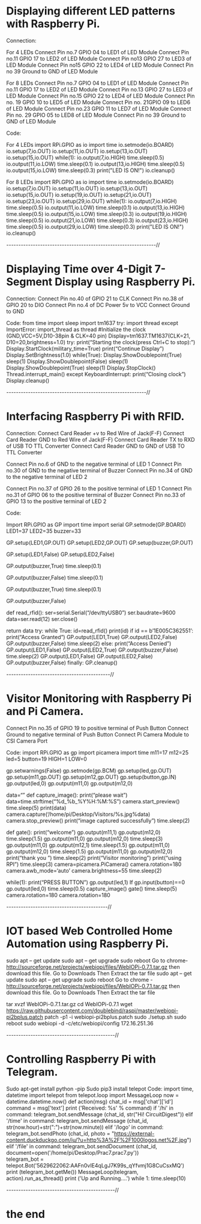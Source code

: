 # Displaying different LED patterns with Raspberry Pi.



Connection:

For 4 LEDs
Connect Pin no.7 GPIO 04 to LED1 of LED Module
Connect Pin no.11 GPIO 17 to LED2 of LED Module
Connect Pin no13 GPIO 27 to LED3 of LED Module
Connect Pin no15 GPIO 22 to LED4 of LED Module
Connect Pin no 39 Ground to GND of LED Module

For 8 LEDs
Connect Pin no.7 GPIO 04 to LED1 of LED Module
Connect Pin no.11 GPIO 17 to LED2 of LED Module
Connect Pin no.13 GPIO 27 to LED3 of LED Module
Connect Pin no.15 GPIO 22 to LED4 of LED Module
Connect Pin no. 19 GPIO 10 to LED5 of LED Module
Connect Pin no. 21GPIO 09 to LED6 of LED Module
Connect Pin no.23 GPIO 11 to LED7 of LED Module
Connect Pin no. 29 GPIO 05 to LED8 of LED Module
Connect Pin no 39 Ground to GND of LED Module


Code: 

For 4 LEDs
import RPi.GPIO as io
import time
io.setmode(io.BOARD)
io.setup(7,io.OUT)
io.setup(11,io.OUT)
io.setup(13,io.OUT)
io.setup(15,io.OUT)
while(1):
io.output(7,io.HIGH)
time.sleep(0.5)
io.output(11,io.LOW)
time.sleep(0.1)
io.output(13,io.HIGH)
time.sleep(0.5)
io.output(15,io.LOW)
time.sleep(0.3)
print("LED IS ON!")
io.cleanup()

For 8 LEDs
import RPi.GPIO as io
import time
io.setmode(io.BOARD)
io.setup(7,io.OUT)
io.setup(11,io.OUT)
io.setup(13,io.OUT)
io.setup(15,io.OUT)
io.setup(19,io.OUT)
io.setup(21,io.OUT)
io.setup(23,io.OUT)
io.setup(29,io.OUT)
while(1):
io.output(7,io.HIGH)
time.sleep(0.5)
io.output(11,io.LOW)
time.sleep(0.1)
io.output(13,io.HIGH)
time.sleep(0.5)
io.output(15,io.LOW)
time.sleep(0.3)
io.output(19,io.HIGH)
time.sleep(0.5)
io.output(21,io.LOW)
time.sleep(0.3)
io.output(23,io.HIGH)
time.sleep(0.5)
io.output(29,io.LOW)
time.sleep(0.3)
print("LED IS ON!")
io.cleanup()





--------------------------------------------------------------//





# Displaying Time over 4-Digit 7-Segment Display using Raspberry Pi.

Connection:
Connect Pin no.40 of GPIO 21 to CLK
Connect Pin no.38 of GPIO 20 to DIO 
Connect Pin no.4 of DC Power 5v to VCC
Connect Ground to GND

Code:
from time import sleep
import tm1637
try:
import thread
except ImportError:
import_thread as thread
#Initialize the clock (GND,VCC=5V,D10-38pin & CLK=40 pin)
Display=tm1637.TM1637(CLK=21, D10=20,brightness=1.0)
try:
print(“Starting the clock(press Ctrl+C to stop):”)
Display.StartClock(military_time=True)
print(“Continue Display”)
Display.SetBrightness(1.0)
while(True):
Display.ShowDoublepoint(True)
sleep(1)
Display.ShowDoublepoint(False)
sleep(1)
Display.ShowDoublepoint(True)
sleep(1)
Display.StopClock()
Thread.interrupt_main()
except KeyboardInterrupt:
print(“Closing clock”)
Display.cleanup()




----------------------------------------------------------//




# Interfacing Raspberry Pi with RFID.



Connection:
Connect Card Reader +v to Red Wire of Jack(F-F)
Connect Card Reader GND to Red Wire of Jack(F-F)
Connect Card Reader TX to RXD of USB TO TTL Converter
Connect Card Reader GND to GND of USB TO TTL Converter

Connect Pin no.6 of GND to the negative terminal of LED 1 
Connect Pin no.30 of GND to the negative terminal of Buzzer
Connect Pin no.34 of GND to the negative terminal of LED 2

Connect Pin no.37 of GPIO 26 to the positive terminal of LED 1 
Connect Pin no.31 of GPIO 06 to the positive terminal of Buzzer
Connect Pin no.33 of GPIO 13 to the positive terminal of LED 2

Code:

Import RPi.GPIO as GP
import time
import serial
GP.setmode(GP.BOARD)
LED1=37
LED2=35
buzzer=33

GP.setup(LED1,GP.OUT)
GP.setup(LED2,GP.OUT)
GP.setup(buzzer,GP.OUT) 

GP.setup(LED1,False)
GP.setup(LED2,False)

GP.output(buzzer,True)
time.sleep(0.1)

GP.output(buzzer,False)
time.sleep(0.1)

GP.output(buzzer,True)
time.sleep(0.1)

GP.output(buzzer,False)

def  read_rfid():
ser=serial.Serial(“/dev/ttyUSB0”)
ser.baudrate=9600
data=ser.read(12)
ser.close()

return data
try:
while True:
id=read_rfid()
print(id)
if id == b’1E005C362551’:
print(“Access Granted”)
GP.output(LED1,True)
GP.output(LED2,False)
GP.output(buzzer,False)
time.sleep(2)
else:
print(“Access Denied”)
GP.output(LED1,False)
GP.output(LED2,True)
GP.output(buzzer,False)
time.sleep(2)
GP.output(LED1,False)
GP.output(LED2,False)
GP.output(buzzer,False)
finally:
GP.cleanup()


-------------------------------------------//


# Visitor Monitoring with Raspberry Pi and Pi Camera.

Connect Pin no.35 of GPIO 19 to positive terminal of Push Button
Connect Ground to negative terminal of Push Button
Connect Pi Camera Module to CSI Camera Port

Code: 
import RPi.GPIO as gp
import picamera
import time
m11=17
m12=25
led=5
button=19
HIGH=1
LOW=0

gp.setwarnings(False)
gp.setmode(gp.BCM)
gp.setup(led,gp.OUT)
gp.setup(m11,gp.OUT)
gp.setup(m12,gp.OUT)
gp.setup(button,gp.IN)
gp.output(led,0)
gp.output(m11,0)
gp.output(m12,0)

data=“”
def capture_image():
print(“please wait”)
data=time.strftime(“%d_%b_%Y\%H:%M:%S”)
camera.start_preview()
time.sleep(5)
print(data)
camera.capture(‘/home/pi/Desktop/Visitors/%s.jpg%data)
camera.stop_preview()
print(“image captured successfully”)
time.sleep(2)

def gate():
print(“welcome”)
gp.output(m11,1)
gp.output(m12,0)
time.sleep(1.5)
gp.output(m11,0)
gp.output(m12,0)
time.sleep(3)
gp.output(m11,0)
gp.output(m12,1)
time.sleep(1.5)
gp.output(m11,0)
gp.output(m12,0)
time.sleep(1.5)
gp.output(m11,0)
gp.output(m12,0)
print(“thank you ”)
time.sleep(2)
print(“Visitor monitoring”)
print(“using RPI”)
time.sleep(3)
camera=picamera.PiCamera()
camera.rotation=180
camera.awb_mode=‘auto’
camera.brightness=55
time.sleep(2)

while(1):
print(“PRESS BUTTON”)
gp.output(led,1)
If gp.input(button)==0
gp.output(led,0)
time.sleep(0.5)
capture_image()
gate()
time.sleep(5)
camera.rotation=180
camera.rotation=180






------------------------------------------//





# IOT based Web Controlled Home Automation using Raspberry Pi. 


sudo apt – get update
sudo apt – get upgrade
sudo reboot
Go to chrome- http://sourceforge.net/projects/webiopi/files/WebIOPi-0.7.1.tar.gz then download this file.
Go to Downloads
Then Extract the tar file
sudo apt – get update
sudo apt – get upgrade
sudo reboot
Go to chrome - http://sourceforge.net/projects/webiopi/files/WebIOPi-0.7.1.tar.gz then download this file.
Go to Downloads
Then Extract the tar file

tar xvzf WebIOPi-0.7.1.tar.gz
cd WebIOPi-0.7.1
wget https://raw.githubusercontent.com/doublebind/raspi/master/webiopi-pi2bplus.patch
patch -p1 -i webiopi-pi2bplus.patch
sudo ./setup.sh
sudo reboot
sudo webiopi -d -c/etc/webiopi/config 172.16.251.36




---------------------------------------------//



# Controlling Raspberry Pi with Telegram.


Sudo apt-get install python -pip
Sudo pip3  install telepot
Code:
import time, datetime
import telepot
from telepot.loop import MessageLoop
now = datetime.datetime.now()
def action(msg)
    chat_id = msg['chat']['id']
    command = msg['text']
	print ('Received: %s' % command)
	if '/hi' in command:
	    telegram_bot.sendMessage (chat_id, str("Hi! CircuitDigest"))
	elif '/time' in command:
	    telegram_bot.sendMessage (chat_id, str(now.hour)+str(":")+str(now.minute))
	elif '/logo' in command:
	    telegram_bot.sendPhoto (chat_id, photo = "https://external-content.duckduckgo.com/iu/?u=http%3A%2F%2F1000logos.net%2F.jpg")
	elif '/file' in command:
	    telegram_bot.sendDocument (chat_id, document=open('/home/pi/Desktop/Prac7.prac7.py'))		
telegram_bot = telepot.Bot('5629622062:AAFn0vIE4qLgJ7K99s_qYfvmj1G8CuCsxMQ')
print (telegram_bot.getMe())
MessageLoop(telegram, action).run_as_thread()
print ('Up and Running....')
while 1:
    time.sleep(10)



---------------------------------------------//



# the end
